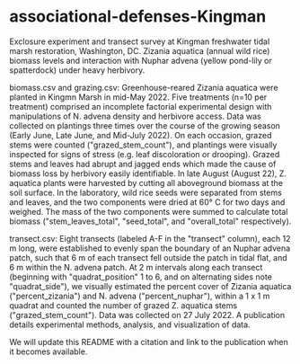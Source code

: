 # associational-defenses-Kingman

Exclosure experiment and transect survey at Kingman freshwater tidal marsh restoration, Washington, DC. Zizania aquatica (annual wild rice) biomass levels and interaction with Nuphar advena (yellow pond-lily or spatterdock) under heavy herbivory.

biomass.csv and grazing.csv: Greenhouse-reared Zizania aquatica were planted in Kingmn Marsh in mid-May 2022. Five treatments (n=10 per treatment) comprised an incomplete factorial experimental design with manipulations of N. advena density and herbivore access. Data was collected on plantings three times over the course of the growing season (Early June, Late June, and Mid-July 2022). On each occasion, grazed stems were counted ("grazed_stem_count"), and plantings were visually inspected for signs of stress (e.g. leaf discoloration or drooping). Grazed stems and leaves had abrupt and jagged ends which made the cause of biomass loss by herbivory easily identifiable. In late August (August 22), Z. aquatica plants were harvested by cutting all aboveground biomass at the soil surface. In the laboratory, wild rice seeds were separated from stems and leaves, and the two components were dried at 60° C for two days and weighed. The mass of the two components were summed to calculate total biomass ("stem_leaves_total", "seed_total", and "overall_total" respectively). 

transect.csv: Eight transects (labeled A-F in the "transect" column), each 12 m long, were established to evenly span the boundary of an Nuphar advena patch, such that 6 m of each transect fell outside the patch in tidal flat, and 6 m within the N. advena patch. At 2 m intervals along each transect (beginning with "quadrat_position" 1 to 6, and on alternating sides note "quadrat_side"), we visually estimated the percent cover of Zizania aquatica ("percent_zizania") and N. advena ("percent_nuphar"), within a 1 x 1 m quadrat and counted the number of grazed Z. aquatica stems ("grazed_stem_count"). Data was collected on 27 July 2022. A publication details experimental methods, analysis, and visualization of data. 

We will update this README with a citation and link to the publication when it becomes available.
